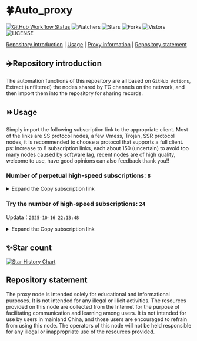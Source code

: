 # 🍀Auto_proxy
[![GitHub Workflow Status](https://img.shields.io/github/actions/workflow/status/PangTouY00/Auto_proxy/main.yml?branch=main)](https://github.com/PangTouY00/Auto_proxy/actions/workflows/main.yml?branch=main) 
![Watchers](https://img.shields.io/github/watchers/w1770946466/Auto_proxy) ![Stars](https://img.shields.io/github/stars/PangTouY00/Auto_proxy) ![Forks](https://img.shields.io/github/forks/w1770946466/Auto_proxy) ![Vistors](https://visitor-badge.laobi.icu/badge?page_id=PangTouY00.Auto_proxy) ![LICENSE](https://img.shields.io/badge/license-CC%20BY--SA%204.0-green.svg)

[Repository introduction](https://github.com/PangTouY00/Auto_proxy#Repositoryintroduction) | [Usage](https://github.com/PangTouY00/Auto_proxy#Usage) | [Proxy information](https://github.com/PangTouY00/Auto_proxy#Proxyinformation) | [Repository statement](https://github.com/PangTouY00/Auto_proxy#Repositorystatement)

## ✈️Repository introduction
The automation functions of this repository are all based on `GitHub Actions`,
Extract (unfiltered) the nodes shared by TG channels on the network, and then import them into the repository for sharing records.

## ⏩Usage
Simply import the following subscription link to the appropriate client. Most of the links are SS protocol nodes, a few Vmess, Trojan, SSR protocol nodes, it is recommended to choose a protocol that supports a full client.
ps: Increase to 8 subscription links, each about 150 (uncertain) to avoid too many nodes caused by software lag, recent nodes are of high quality, welcome to use, have good opinions can also feedback thank you!!

### Number of perpetual high-speed subscriptions: `8`

<details>
  <summary>Expand the Copy subscription link</summary>

  
- [Multiprotocol Base64 encoding](https://raw.githubusercontent.com/PangTouY00/Auto_proxy/main/Long_term_subscription1)
`https://raw.githubusercontent.com/PangTouY00/Auto_proxy/main/Long_term_subscription_num`
`Total number of merge nodes: 224`

- [Multiprotocol Base64 encoding](https://raw.githubusercontent.com/PangTouY00/Auto_proxy/main/Long_term_subscription1)
`https://raw.githubusercontent.com/PangTouY00/Auto_proxy/main/Long_term_subscription1`
`Total number of merge nodes: 29`

- [Multiprotocol Base64 encoding](https://raw.githubusercontent.com/PangTouY00/Auto_proxy/main/Long_term_subscription2)
`https://raw.githubusercontent.com/PangTouY00/Auto_proxy/main/Long_term_subscription2`
`Total number of merge nodes: 29`

- [Multiprotocol Base64 encoding](https://raw.githubusercontent.com/PangTouY00/Auto_proxy/main/Long_term_subscription3)
`https://raw.githubusercontent.com/PangTouY00/Auto_proxy/main/Long_term_subscription3`
`Total number of merge nodes: 29`

- [Multiprotocol Base64 encoding](https://raw.githubusercontent.com/PangTouY00/Auto_proxy/main/Long_term_subscription4)
`https://raw.githubusercontent.com/PangTouY00/Auto_proxy/main/Long_term_subscription4`
`Total number of merge nodes: 29`

- [Multiprotocol Base64 encoding](https://raw.githubusercontent.comPangTouY00/Auto_proxy/main/Long_term_subscription5)
`https://raw.githubusercontent.com/PangTouY00/Auto_proxy/main/Long_term_subscription5`
`Total number of merge nodes: 29`

- [Multiprotocol Base64 encoding](https://raw.githubusercontent.com/PangTouY00/Auto_proxy/main/Long_term_subscription6)
`https://raw.githubusercontent.com/PangTouY00/Auto_proxy/main/Long_term_subscription6`
`Total number of merge nodes: 29`

- [Multiprotocol Base64 encoding](https://raw.githubusercontent.com/PangTouY00/Auto_proxy/main/Long_term_subscription7)
`https://raw.githubusercontent.com/PangTouY00/Auto_proxy/main/Long_term_subscription7`
`Total number of merge nodes: 29`

- [Multiprotocol Base64 encoding](https://raw.githubusercontent.com/PangTouY00/Auto_proxy/main/Long_term_subscription8)
`https://raw.githubusercontent.com/PangTouY00/Auto_proxy/main/Long_term_subscription8`
`Total number of merge nodes: 21`

- [Clash subscription](https://raw.githubusercontent.com/PangTouY00/Auto_proxy/main/Long_term_subscription2.yaml)
`https://raw.githubusercontent.com/PangTouY00/Auto_proxy/main/Long_term_subscription1.yaml`


- [Clash subscription](https://raw.githubusercontent.com/PangTouY00/Auto_proxy/main/Long_term_subscription2.yaml)
`https://raw.githubusercontent.com/PangTouY00/Auto_proxy/main/Long_term_subscription2.yaml`


- [Clash subscription](https://raw.githubusercontent.com/PangTouY00/Auto_proxy/main/Long_term_subscription3.yaml)
`https://raw.githubusercontent.com/PangTouY00/Auto_proxy/main/Long_term_subscription3.yaml`
  
</details>

### Try the number of high-speed subscriptions: `24`
Updata：`2025-10-16 22:13:48`


<details>
  <summary>Expand the Copy subscription link</summary>  

































































































































































































































































































































































































































































































































































































































































































































































































































































































































































































































































































































































































































































































































































































































































































































































































































































































































































































































































































































































































































































































































































































































































































































































































































































































































































































































































































































































































































































































































































































































































































































































































































































































































































































































































































































































































































































































































































































































































































































































































































































































































































































































































































































































































































































































































































































































































































































































































































































































































































































































































































































































































































































































































































































































































































































































































































































































































































































































































































































































































































































































































































































































































































































































































































































































































































































































































































































































































































































































































































































































































































































































































































































































































































































































































































































































































































































































































































































































































































































































































































































































































































































































































































































































































































































































































































































































































































































































































































































































































































































































































































































































































































































































































































































































































































































































































































































































































































































































































































































































































































































































































































































































































































































































































































































































































































































































































































































































































































































































































































































































































































































































































































































































































































































































































































































































































































































































































































































































































































































































































































































































































































































































































































































































































































































































































































































































































































































































































































































































































































































































































































































































































































































































































































































































































































































































































































































































































































































































































































































































































































































































































































































































































































































































































































































































































































































































































































































































































































































































































































































































































































































































































































































































































































































































































































































































































































































































































































































































































































































































































































































































































































































































































































































































































































































































































































































































































































































































































































































































































































































































































































































































































































































































































































































































































































































































































































































































































































































































































































































































































































































































































































































































































































































































































































































































































































































































































































































































































































































































































































































































































































































































































































































































































































































































































































































































































































































































































































































































































































































































































































































































































































































































































































































































































































































































































































































































































































































































































































































































































































































































































































































































































































































































































































































































































































































































































































































































































































































































































































































































































































































































































































































































































































































































































































































































































































































































































































































































































































































































































































































































































































































































































































































































































































































































































































































































































































































































































































































































































































































































































































































































































































































































































































































































































































































































































































































































































































































































































































































































































































































































































































































































































































































































































































































































































































































































































































































































































































































































































































































































































>Trial subscription：
`https://ylccloud.top/api/v1/client/subscribe?token=b1a6c1a6f25e7f73fa2a193d8eb3f89b`




>Trial subscription：
`https://slianvpn.com/api/v1/client/subscribe?token=0ee4f0c194254c9b475d4b605830e98f`




>Trial subscription：
`https://yywhale.com/api/v1/client/subscribe?token=839701d549f1148c8248324281af1cee`




>Trial subscription：
`https://www.louwangzhiyu.org/api/v1/client/subscribe?token=93eb1229e6c1c49ddebf326705ad30e9`




>Trial subscription：
`https://xiaoby.com/api/v1/client/subscribe?token=d6b646c13afaaba28fd17983f5f4aed5`




>Trial subscription：
`https://cfvpn.com/api/v1/client/subscribe?token=f92ef9e2f1cf1f9e5fcfff526336cc75`




>Trial subscription：
`https://go.yueyun.de/api/v1/client/subscribe?token=72005d2b1efc4433c8906ee97f1e494d`




>Trial subscription：
`https://sufujia.top/api/v1/client/subscribe?token=30fd029c13cae1037226201173486653`




>Trial subscription：
`https://user.ivnz.ir/api/v1/client/subscribe?token=f4c838f741215e926bf06d934ee2aa45`




>Trial subscription：
`https://dctcc.louwangzhiyu.shop/api/v1/client/subscribe?token=4b73ee7fab11a67ec185c689029084de`




>Trial subscription：
`https://fs.v2rayse.com/share/20251016/it43evvhgc.txt`




>Trial subscription：
`https://slianvpn.top/api/v1/client/subscribe?token=2bf53ccb61f1fb15ecebe41f3bfd59ef`




>Trial subscription：
`https://v2.heiu.me/api/v1/client/subscribe?token=897eb3d15c55bc7127946b9df38a362d`




>Trial subscription：
`https://dl.vfkum.website/api/v1/client/subscribe?token=c9a44e89e0d1017d682a26d00684a815`




>Trial subscription：
`https://a.mayi520.shop/api/v1/client/subscribe?token=de6a6b43ff394e068a7ae189c8ebe45e`




>Trial subscription：
`https://kingfisher.top/api/v1/client/subscribe?token=d3e0796d2f457de373e82a65eaa7372c`




>Trial subscription：
`https://multiserver.multiserveradelshoop.com/api/v1/client/subscribe?token=99a3947066550473ab4665ae0f33063a`




>Trial subscription：
`http://107.173.31.17/api/v1/client/subscribe?token=60dd94ee0f4d2f8d85b14f3c6670f977`




>Trial subscription：
`https://www.eeevpn.com/api/v1/client/subscribe?token=01c47b7c6353b65200ebbdecf8984045`




>Trial subscription：
`https://fvpn.cc/api/v1/client/subscribe?token=e3d9a53e373738ad9f91f5e9811d2777`




>Trial subscription：
`https://tizi8.top/api/v1/client/subscribe?token=18d96930c6a7941c18f0aac8bf167c64`




>Trial subscription：
`https://old-v2b.linkedton.com/api/v1/client/subscribe?token=89393f8789400465fe7ddd5aa9f62ed8`




>Trial subscription：
`https://xxb.visionarydreamers.lol/api/v1/client/subscribe?token=36bf41f9d272a5ed73184cb05daccbd4`




>Trial subscription：
`https://vaamx.louwangzhiyu.online/api/v1/client/subscribe?token=5c89fe57f4a20ba8a08639a9ed3f040a`



</details>

## ✨Star count
[![Star History Chart](https://api.star-history.com/svg?repos=PangTouY00/Auto_proxy&type=Date)](https://star-history.com/#w1770946466/Auto_proxy&Date)



## Repository statement
The proxy node is intended solely for educational and informational purposes. It is not intended for any illegal or illicit activities. The resources provided on this node are collected from the Internet for the purpose of facilitating communication and learning among users. It is not intended for use by users in mainland China, and those users are encouraged to refrain from using this node. The operators of this node will not be held responsible for any illegal or inappropriate use of the resources provided.
